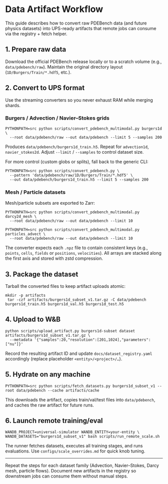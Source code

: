 # Data Artifact Workflow

This guide describes how to convert raw PDEBench data (and future physics datasets) into UPS-ready artifacts that remote jobs can consume via the registry + fetch helper.

## 1. Prepare raw data
Download the official PDEBench release locally or to a scratch volume (e.g., `data/pdebench/raw`). Maintain the original directory layout (`1D/Burgers/Train/*.hdf5`, etc.).

## 2. Convert to UPS format
Use the streaming converters so you never exhaust RAM while merging shards.

### Burgers / Advection / Navier–Stokes grids
```
PYTHONPATH=src python scripts/convert_pdebench_multimodal.py burgers1d \
  --root data/pdebench/raw --out data/pdebench --limit 5 --samples 200
```
Produces `data/pdebench/burgers1d_train.h5`. Repeat for `advection1d`, `navier_stokes2d`. Adjust `--limit` / `--samples` to control dataset size.

For more control (custom globs or splits), fall back to the generic CLI:
```
PYTHONPATH=src python scripts/convert_pdebench.py \
  --pattern 'data/pdebench/raw/1D/Burgers/Train/*.hdf5' \
  --out data/pdebench/burgers1d_train.h5 --limit 5 --samples 200
```

### Mesh / Particle datasets
Mesh/particle subsets are exported to Zarr:
```
PYTHONPATH=src python scripts/convert_pdebench_multimodal.py darcy2d_mesh \
  --root data/pdebench/raw --out data/pdebench --limit 10

PYTHONPATH=src python scripts/convert_pdebench_multimodal.py particles_advect \
  --root data/pdebench/raw --out data/pdebench --limit 10
```
The converter expects each `.npz` file to contain consistent keys (e.g., `points`, `cells`, `fields` or `positions`, `velocities`). All arrays are stacked along the first axis and stored with zstd compression.

## 3. Package the dataset
Tarball the converted files to keep artifact uploads atomic:
```
mkdir -p artifacts
 tar -czf artifacts/burgers1d_subset_v1.tar.gz -C data/pdebench burgers1d_train.h5 burgers1d_val.h5 burgers1d_test.h5
```

## 4. Upload to W&B
```
python scripts/upload_artifact.py burgers1d-subset dataset artifacts/burgers1d_subset_v1.tar.gz \
  --metadata '{"samples":20,"resolution":[201,1024],"parameters":["nu"]}'
```
Record the resulting artifact ID and update `docs/dataset_registry.yaml` accordingly (replace placeholder `<entity>/<project>/…`).

## 5. Hydrate on any machine
```
PYTHONPATH=src python scripts/fetch_datasets.py burgers1d_subset_v1 --root data/pdebench --cache artifacts/cache
```
This downloads the artifact, copies train/val/test files into `data/pdebench`, and caches the raw artifact for future runs.

## 6. Launch remote training/eval
```
WANDB_PROJECT=universal-simulator WANDB_ENTITY=your-entity \
WANDB_DATASETS="burgers1d_subset_v1" bash scripts/run_remote_scale.sh
```
The runner fetches datasets, executes all training stages, and runs evaluations. Use `configs/scale_overrides.md` for quick knob tuning.

---

Repeat the steps for each dataset family (Advection, Navier–Stokes, Darcy mesh, particle flows). Document new artifacts in the registry so downstream jobs can consume them without manual steps.
